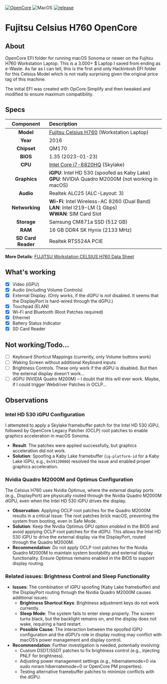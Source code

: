 [![OpenCore](https://img.shields.io/badge/OpenCore-1.0.5-cyan.svg)](https://github.com/acidanthera/OpenCorePkg/releases/latest) ![MacOS](https://img.shields.io/badge/macOS-Sonoma+-purple.svg) [![release](https://img.shields.io/badge/Download-latest-success.svg)](https://github.com/5T33Z0/Fujitsu-Celsius-H760-OpenCore/releases/latest)

# Fujitsu Celsius H760 OpenCore

## About
OpenCore EFI folder for running macOS Sonoma or newer on the Fujitsu H760 Workstation Laptop. This is a 3.000+ $ Laptop I saved from ending as e-Waste. As far as I can tell, this is the first and only Hackintosh EFI folder for this Celsius Model which is not really surprising given the original price tag of this machine. 

The initial EFI was created with OpCore Simplify and then tweaked and modified to ensure maximum compatibility.



## Specs

| **Component** | Description |
|:-------------:|:-----------|
| **Model**     | [Fujitsu Celsius H760](https://www.fujitsu.com/hk/products/computing/pc/workstations/celsius-h760/) (Workstation Laptop) |
| **Year**      | 2016 |
| **Chipset**   | QM170 |
| **BIOS**      | 1.35 (2023-01-23) |
| **CPU**       | [Intel Core i7-6820HQ](https://www.intel.com/content/www/us/en/products/sku/88970/intel-core-i76820hq-processor-8m-cache-up-to-3-60-ghz/specifications.html) (Skylake) |
| **Graphics**  | **iGPU**: Intel HD 530 (spoofed as Kaby Lake)<br>**GPU**: NVIDIA Quadro M2000M (not working in macOS) |
| **Audio**     | Realtek ALC25 (ALC-Layout: 3) |
| **Networking**| **Wi-Fi**: Intel Wireless-AC 8260 (Dual Band)<br>**LAN**: Intel I219-LM (1 Gbps)<br>**WWAN**: SIM Card Slot |
| **Storage**   | Samsung CM871a SSD (512 GB) |
| **RAM**       | 16 GB DDR4 SK Hynix (2133 MHz) |
| **SD Card Reader** | Realtek RTS524A PCIE |

**More Details**: [FUJITSU Workstation CELSIUS H760 Data Sheet](https://objects.icecat.biz/objects/mmo_33216273_1477032094_9991_3759.pdf)

## What's working

- [X] Video (iGPU)
- [x] Audio (including Volume Controls)
- [x] External Display. (Only works, if the dGPU is *not* disabled. It seems that the DisplayPort is hard-wired through the dGPU.)
- [x] Touchpad (ELAN)
- [x] Wi-Fi and Bluetooth (Root Patches required)
- [x] Ethernet
- [x] Battery Status Indicator
- [X] SD Card Reader

## Not working/Todo…
- [ ] Keyboard Shortcut Mappings (currently, only Volume buttons work)
- [ ] Waking Screen without additional Keyboard inputs
- [ ] Brightness Controls. These only work if the dGPU is disabled. But then the external display doesn't work…
- [ ] dGPU (NVIDIA Quatro M200M) – I doubt that this will ever work. Maybe, if I could trigger Webdriver Patches in OCLP…

## Observations

### Intel HD 530 iGPU Configuration
I attempted to apply a Skylake framebuffer patch for the Intel HD 530 iGPU, followed by OpenCore Legacy Patcher (OCLP) root patches to enable graphics acceleration in macOS Sonoma.

- **Result**: The patches were applied successfully, but graphics acceleration did not work.
- **Solution**: Spoofing a Kaby Lake framebuffer (`ig-platform-id` for a Kaby Lake iGPU, e.g., `0x59120000`) resolved the issue and enabled proper graphics acceleration.

### Nvidia Quadro M2000M and Optimus Configuration

The Celsius H760 uses Nvidia Optimus, where the external display ports (e.g., DisplayPort) are physically routed through the Nvidia Quadro M2000M dGPU, even when the Intel HD 530 iGPU drives the display.

- **Observation**: Applying OCLP root patches for the Quadro M2000M results in a critical issue: The root patches brick macOS, preventing the system from booting, even in Safe Mode.
- **Solution**: Keep the Nvidia Optimus GPU option _enabled_ in the BIOS and avoid applying OCLP root patches for the dGPU. This allows the Intel HD 530 iGPU to drive the external display via the DisplayPort, routed through the Quadro M2000M.
- **Recommendation**: Do not apply OCLP root patches for the Nvidia Quadro M2000M to maintain system bootability and external display functionality. Ensure Optimus remains enabled in the BIOS to support display routing.

### Related issues: Brightness Control and Sleep Functionality

- **Issues**: The combination of iGPU spoofing (Kaby Lake framebuffer) and the DisplayPort routing through the Nvidia Quadro M2000M causes additional issues:
  - **Brightness Shortcut Keys**: Brightness adjustment keys do not work currently.
  - **Sleep Mode**: The system fails to enter sleep properly. The screen turns black, but the backlight remains on, and the display does not wake, requiring a hard restart.
  - **Possible Cause**: The interaction between the spoofed iGPU configuration and the dGPU’s role in display routing may conflict with macOS’s power management and display control.
- **Recommendation**: Further investigation is needed, potentially involving:
  - Custom DSDT/SSDT patches to fix brightness control (e.g., injecting PNLF for brightness).
  - Adjusting power management settings (e.g., hibernatemode=0 via sudo nvram hibernatemode=0 or OpenCore PM properties).
  - Testing alternative framebuffer patches to minimize conflicts with the dGPU.
